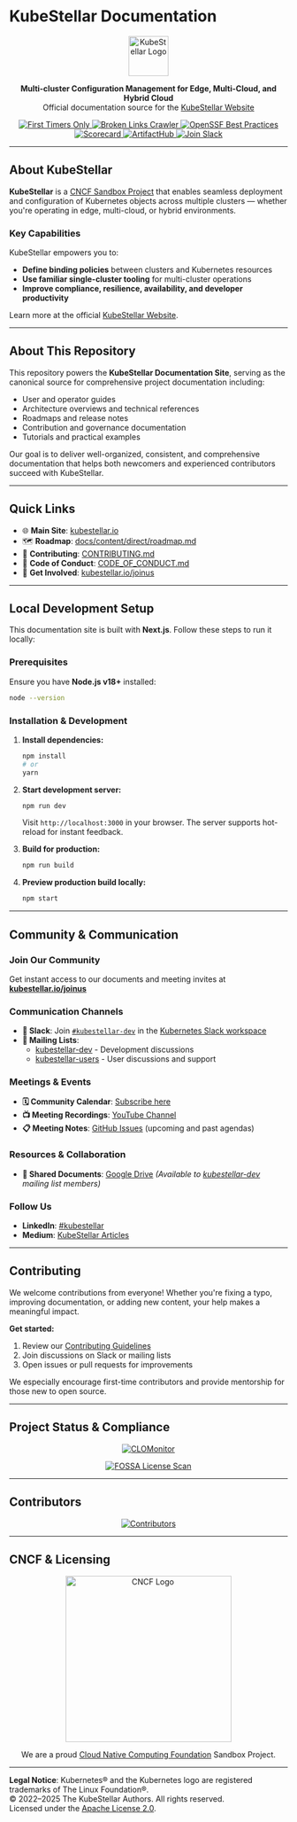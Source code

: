 # KubeStellar Documentation

<p align="center">
  <img src="./docs/overrides/favicons/android-72x72.png" alt="KubeStellar Logo" width="72"/>
</p>

<p align="center">
  <b>Multi-cluster Configuration Management for Edge, Multi-Cloud, and Hybrid Cloud</b><br/>
  Official documentation source for the <a href="https://kubestellar.io">KubeStellar Website</a>
</p>

<p align="center">
  <a href="https://www.firsttimersonly.com/">
    <img src="https://img.shields.io/badge/first--timers--only-friendly-blue.svg?style=flat-square" alt="First Timers Only">
  </a>
  <a href="https://github.com/kubestellar/kubestellar/actions/workflows/broken-links-crawler.yml">
    <img src="https://github.com/kubestellar/kubestellar/actions/workflows/broken-links-crawler.yml/badge.svg" alt="Broken Links Crawler">
  </a>
  <a href="https://www.bestpractices.dev/projects/8266">
    <img src="https://www.bestpractices.dev/projects/8266/badge" alt="OpenSSF Best Practices">
  </a>
  <a href="https://scorecard.dev/viewer/?uri=github.com/kubestellar/kubestellar">
    <img src="https://api.scorecard.dev/projects/github.com/kubestellar/kubestellar/badge" alt="Scorecard">
  </a>
  <a href="https://artifacthub.io/packages/search?repo=kubestellar">
    <img src="https://img.shields.io/endpoint?url=https://artifacthub.io/badge/repository/kubestellar" alt="ArtifactHub">
  </a>
  <a href="https://communityinviter.com/apps/kubernetes/community">
    <img src="https://img.shields.io/badge/KubeStellar-Join%20Slack-blue?logo=slack" alt="Join Slack">
  </a>
</p>

---

## About KubeStellar

**KubeStellar** is a [CNCF Sandbox Project](https://www.cncf.io/sandbox-projects/) that enables seamless deployment and configuration of Kubernetes objects across multiple clusters — whether you're operating in edge, multi-cloud, or hybrid environments.

### Key Capabilities

KubeStellar empowers you to:

- **Define binding policies** between clusters and Kubernetes resources
- **Use familiar single-cluster tooling** for multi-cluster operations
- **Improve compliance, resilience, availability, and developer productivity**

Learn more at the official [KubeStellar Website](https://kubestellar.io).

---

## About This Repository

This repository powers the **KubeStellar Documentation Site**, serving as the canonical source for comprehensive project documentation including:

- User and operator guides
- Architecture overviews and technical references
- Roadmaps and release notes
- Contribution and governance documentation
- Tutorials and practical examples

Our goal is to deliver well-organized, consistent, and comprehensive documentation that helps both newcomers and experienced contributors succeed with KubeStellar.

---

## Quick Links

- 🌐 **Main Site**: [kubestellar.io](https://kubestellar.io)
- 🗺️ **Roadmap**: [docs/content/direct/roadmap.md](docs/content/direct/roadmap.md)
- 🤝 **Contributing**: [CONTRIBUTING.md](https://github.com/kubestellar/kubestellar/blob/main/CONTRIBUTING.md)
- 📜 **Code of Conduct**: [CODE_OF_CONDUCT.md](https://github.com/kubestellar/kubestellar/blob/main/CODE_OF_CONDUCT.md)
- 🚀 **Get Involved**: [kubestellar.io/joinus](http://kubestellar.io/joinus)

---

## Local Development Setup

This documentation site is built with **Next.js**. Follow these steps to run it locally:

### Prerequisites

Ensure you have **Node.js v18+** installed:

```bash
node --version
```

### Installation & Development

1. **Install dependencies:**

   ```bash
   npm install
   # or
   yarn
   ```

2. **Start development server:**

   ```bash
   npm run dev
   ```

   Visit `http://localhost:3000` in your browser. The server supports hot-reload for instant feedback.

3. **Build for production:**

   ```bash
   npm run build
   ```

4. **Preview production build locally:**
   ```bash
   npm start
   ```

---

## Community & Communication

### Join Our Community

Get instant access to our documents and meeting invites at **[kubestellar.io/joinus](http://kubestellar.io/joinus)**

### Communication Channels

- **💬 Slack**: Join [`#kubestellar-dev`](https://kubernetes.slack.com/archives/C058SUSL5AA) in the [Kubernetes Slack workspace](https://communityinviter.com/apps/kubernetes/community)
- **📧 Mailing Lists**:
  - [kubestellar-dev](https://groups.google.com/g/kubestellar-dev) - Development discussions
  - [kubestellar-users](https://groups.google.com/g/kubestellar-users) - User discussions and support

### Meetings & Events

- **🗓️ Community Calendar**: [Subscribe here](https://calendar.google.com/calendar/event?action=TEMPLATE&tmeid=MWM4a2loZDZrOWwzZWQzZ29xanZwa3NuMWdfMjAyMzA1MThUMTQwMDAwWiBiM2Q2NWM5MmJlZDdhOTg4NGVmN2ZlOWUzZjZjOGZlZDE2ZjZmYjJmODExZjU3NTBmNTQ3NTY3YTVkZDU4ZmVkQGc&tmsrc=b3d65c92bed7a9884ef7fe9e3f6c8fed16f6fb2f811f5750f547567a5dd58fed%40group.calendar.google.com&scp=ALL)
- **📺 Meeting Recordings**: [YouTube Channel](https://www.youtube.com/@kubestellar)
- **📋 Meeting Notes**: [GitHub Issues](https://github.com/kubestellar/kubestellar/issues?q=label%3Acommunity-meeting) (upcoming and past agendas)

### Resources & Collaboration

- **📂 Shared Documents**: [Google Drive](https://drive.google.com/drive/folders/1p68MwkX0sYdTvtup0DcnAEsnXElobFLS?usp=sharing)
  _(Available to [kubestellar-dev](https://groups.google.com/g/kubestellar-dev) mailing list members)_

### Follow Us

- **LinkedIn**: [#kubestellar](https://www.linkedin.com/feed/hashtag/?keywords=kubestellar)
- **Medium**: [KubeStellar Articles](https://medium.com/@kubestellar/list/predefined:e785a0675051:READING_LIST)

---

## Contributing

We welcome contributions from everyone! Whether you're fixing a typo, improving documentation, or adding new content, your help makes a meaningful impact.

**Get started:**

1. Review our [Contributing Guidelines](https://github.com/kubestellar/kubestellar/blob/main/CONTRIBUTING.md)
2. Join discussions on Slack or mailing lists
3. Open issues or pull requests for improvements

We especially encourage first-time contributors and provide mentorship for those new to open source.

---

## Project Status & Compliance

<p align="center">
  <a href="https://clomonitor.io/projects/cncf/kubestellar">
    <img src="https://clomonitor.io/api/projects/cncf/kubestellar/report-summary?theme=light" alt="CLOMonitor"/>
  </a>
</p>

<p align="center">
  <a href="https://app.fossa.com/projects/git%2Bgithub.com%2Fkubestellar%2Fkubestellar?ref=badge_large&issueType=license">
    <img src="https://app.fossa.com/api/projects/git%2Bgithub.com%2Fkubestellar%2Fkubestellar.svg?type=large&issueType=license" alt="FOSSA License Scan"/>
  </a>
</p>

---

## Contributors

<p align="center">
  <a href="https://github.com/kubestellar/kubestellar/graphs/contributors">
    <img src="https://contrib.rocks/image?repo=kubestellar/kubestellar" alt="Contributors"/>
  </a>
</p>

---

## CNCF & Licensing

<p align="center">
  <a href="https://landscape.cncf.io">
    <img src="/docs/overrides/images/cncf-color.png" width="300" alt="CNCF Logo"/>
  </a>
</p>

<p align="center">
  We are a proud <a href="https://cncf.io">Cloud Native Computing Foundation</a> Sandbox Project.
</p>

---

**Legal Notice**: Kubernetes® and the Kubernetes logo are registered trademarks of The Linux Foundation®.  
© 2022–2025 The KubeStellar Authors. All rights reserved.  
Licensed under the [Apache License 2.0](https://www.apache.org/licenses/LICENSE-2.0).
